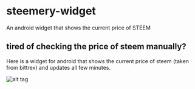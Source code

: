 # steemery-widget
An android widget that shows the current price of STEEM

## tired of checking the price of steem manually?
Here is a widget for android that shows the current price of steem (taken from bittrex) and updates all few minutes.

![alt tag](https://img1.steemit.com/0x0/https://cloud.githubusercontent.com/assets/16356706/17133295/c985498e-5325-11e6-96a9-41de9b01ecef.png)
